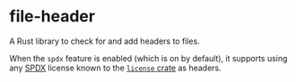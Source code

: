 file-header
==========
A Rust library to check for and add headers to files.

When the `spdx` feature is enabled (which is on by default), it supports using
any [SPDX](https://spdx.dev/) license known to
the [`license` crate](https://crates.io/crates/license) as headers.